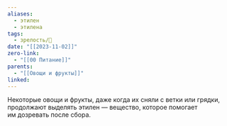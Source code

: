 ```yaml
---
aliases:
  - этилен
  - этилена
tags:
  - зрелость/🌱
date: "[[2023-11-02]]"
zero-link:
  - "[[00 Питание]]"
parents:
  - "[[Овощи и фрукты]]"
linked:
---
```

Некоторые овощи и фрукты, даже когда их сняли с ветки или грядки, продолжают выделять этилен — вещество, которое помогает им дозревать после сбора.